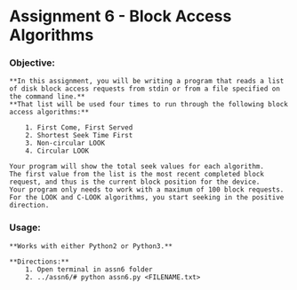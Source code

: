 # Assignment 6 - Block Access Algorithms

### Objective:
	**In this assignment, you will be writing a program that reads a list of disk block access requests from stdin or from a file specified on the command line.**
	**That list will be used four times to run through the following block access algorithms:**
	
		1. First Come, First Served
		2. Shortest Seek Time First
		3. Non-circular LOOK
		4. Circular LOOK

	Your program will show the total seek values for each algorithm. 
	The first value from the list is the most recent completed block request, and thus is the current block position for the device. 
	Your program only needs to work with a maximum of 100 block requests. 
	For the LOOK and C-LOOK algorithms, you start seeking in the positive direction.


### Usage: 
	
	**Works with either Python2 or Python3.**
	
	**Directions:**
		1. Open terminal in assn6 folder
		2. ../assn6/# python assn6.py <FILENAME.txt>
